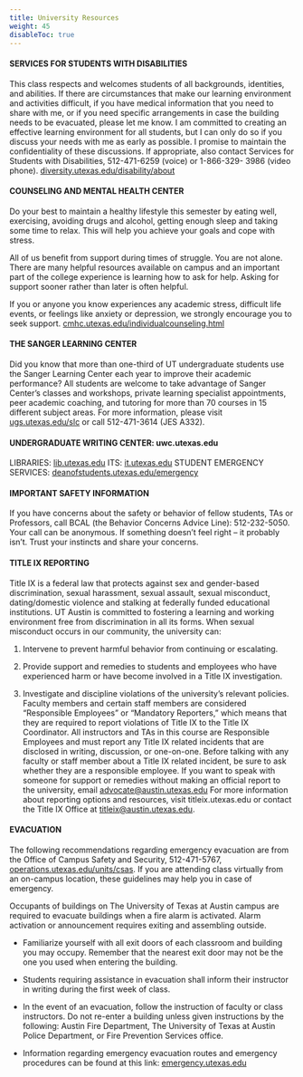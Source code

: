 ```yaml
---
title: University Resources
weight: 45
disableToc: true
---
```


#### SERVICES FOR STUDENTS WITH DISABILITIES

This class respects and welcomes students of all backgrounds, identities, and abilities. If there are circumstances that make our learning environment and activities difficult, if you have medical information that you need to share with me, or if you need specific arrangements in case the building needs to be evacuated, please let me know. I am committed to creating an effective learning environment for all students, but I can only do so if you discuss your needs with me as early as possible. I promise to maintain the confidentiality of these discussions. If appropriate, also contact Services for Students with Disabilities, 512-471-6259 (voice) or 1-866-329- 3986 (video phone). [diversity.utexas.edu/disability/about](https://diversity.utexas.edu/disability/about)

#### COUNSELING AND MENTAL HEALTH CENTER

Do your best to maintain a healthy lifestyle this semester by eating well, exercising, avoiding drugs and alcohol, getting enough sleep and taking some time to relax. This will help you achieve your goals and cope with stress.

All of us benefit from support during times of struggle. You are not alone. There are many helpful resources available on campus and an important part of the college experience is learning how to ask for help. Asking for support sooner rather than later is often helpful.
 
If you or anyone you know experiences any academic stress, difficult life events, or feelings like anxiety or depression, we strongly encourage you to seek support. [cmhc.utexas.edu/individualcounseling.html](https://cmhc.utexas.edu/individualcounseling.html)

#### THE SANGER LEARNING CENTER

Did you know that more than one-third of UT undergraduate students use the Sanger Learning Center each year to improve their academic performance? All students are welcome to take advantage of Sanger Center’s classes and workshops, private learning specialist appointments, peer academic coaching, and tutoring for more than 70 courses in 15 different subject areas. For more information, please visit [ugs.utexas.edu/slc](https://ugs.utexas.edu/slc) or call 512-471-3614 (JES A332).

#### UNDERGRADUATE WRITING CENTER: uwc.utexas.edu

LIBRARIES: [lib.utexas.edu](https://lib.utexas.edu)
ITS:  [it.utexas.edu](https://it.utexas.edu)
STUDENT EMERGENCY SERVICES: [deanofstudents.utexas.edu/emergency](https://deanofstudents.utexas.edu/emergency)

#### IMPORTANT SAFETY INFORMATION

If you have concerns about the safety or behavior of fellow students, TAs or Professors, call BCAL (the Behavior Concerns Advice Line):  512-232-5050. Your call can be anonymous. If something doesn’t feel right – it probably isn’t. Trust your instincts and share your concerns.

#### TITLE IX REPORTING

Title IX is a federal law that protects against sex and gender-based discrimination, sexual harassment, sexual assault, sexual misconduct, dating/domestic violence and stalking at federally funded educational institutions. UT Austin is committed to fostering a learning and working environment free from discrimination in all its forms. When sexual misconduct occurs in our community, the university can:

1.	Intervene to prevent harmful behavior from continuing or escalating.

2.	Provide support and remedies to students and employees who have experienced harm or have become involved in a Title IX investigation. 

3.	Investigate and discipline violations of the university’s relevant policies.
Faculty members and certain staff members are considered “Responsible Employees” or “Mandatory Reporters,” which means that they are required to report violations of Title IX to the Title IX Coordinator. All instructors and TAs in this course are Responsible Employees and must report any Title IX related incidents that are disclosed in writing, discussion, or one-on-one. Before talking with any faculty or staff member about a Title IX related incident, be sure to ask whether they are a responsible employee. If you want to speak with someone for support or remedies without making an official report to the university, email advocate@austin.utexas.edu For more information about reporting options and resources, visit titleix.utexas.edu or contact the Title IX Office at titleix@austin.utexas.edu. 

#### EVACUATION

The following recommendations regarding emergency evacuation are from the Office of Campus Safety and Security, 512-471-5767, [operations.utexas.edu/units/csas](https://perations.utexas.edu/units/csas). If you are attending class virtually from an on-campus location, these guidelines may help you in case of emergency.

Occupants of buildings on The University of Texas at Austin campus are required to evacuate buildings when a fire alarm is activated. Alarm activation or announcement requires exiting and assembling outside.

- Familiarize yourself with all exit doors of each classroom and building you may occupy. Remember that the nearest exit door may not be the one you used when entering the building.

- Students requiring assistance in evacuation shall inform their instructor in writing during the first week of class.

- In the event of an evacuation, follow the instruction of faculty or class instructors. Do not re-enter a building unless given instructions by the following: Austin Fire Department, The University of Texas at Austin Police Department, or Fire Prevention Services office.

- Information regarding emergency evacuation routes and emergency procedures can be found at this link: [emergency.utexas.edu](https://emergency.utexas.edu) 


